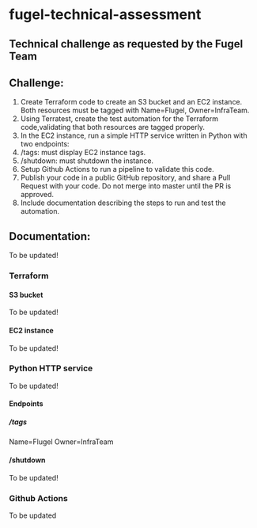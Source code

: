 # fugel-technical-assessment
## Technical challenge as requested by the Fugel Team


## Challenge:
 1.   Create Terraform code to create an S3 bucket and an EC2 instance. Both resources must be tagged with Name=Flugel, Owner=InfraTeam.
 2.   Using Terratest, create the test automation for the Terraform code,validating that both resources are tagged properly.
 3.   In the EC2 instance, run a simple HTTP service written in Python with two endpoints:
 4.   /tags: must display EC2 instance tags.
 5.   /shutdown: must shutdown the instance.
 6.   Setup Github Actions to run a pipeline to validate this code.
 7.   Publish your code in a public GitHub repository, and share a Pull Request with your code. Do not merge into master until the PR is approved.
 8.   Include documentation describing the steps to run and test the automation.


## Documentation:
To be updated!

### Terraform
#### S3 bucket
To be updated!


#### EC2 instance
To be updated!


### Python HTTP service
To be updated!

#### Endpoints
##### /tags
Name=Flugel
Owner=InfraTeam

#### /shutdown
To be updated!

### Github Actions
To be updated



